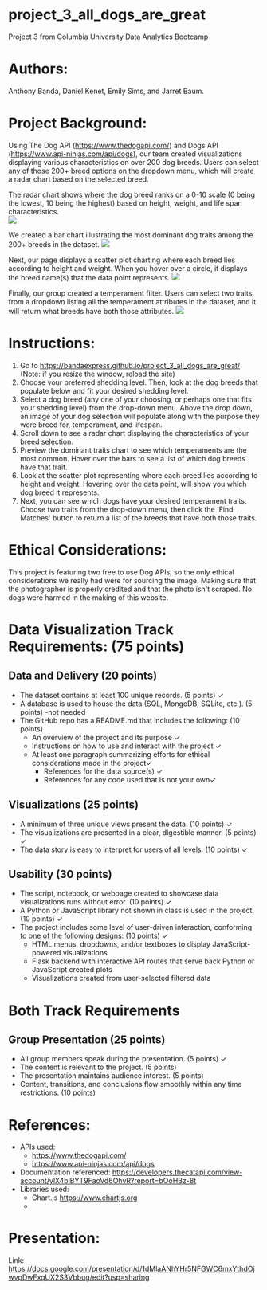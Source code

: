 # project_3_all_dogs_are_great
Project 3 from Columbia University Data Analytics Bootcamp

# Authors:
Anthony Banda, Daniel Kenet, Emily Sims, and Jarret Baum. 

# Project Background:
Using The Dog API (https://www.thedogapi.com/) and Dogs API (https://www.api-ninjas.com/api/dogs), our team created visualizations displaying various characteristics on over 200 dog breeds. Users can select any of those 200+ breed options on the dropdown menu, which will create a radar chart based on the selected breed. 

The radar chart shows where the dog breed ranks on a 0-10 scale (0 being the lowest, 10 being the highest) based on height, weight, and life span characteristics.  
<img src="https://github.com/bandaexpress/project_3_all_dogs_are_great/blob/d6e5a7f6346516ce4ddec30a8ba81869f6679775/img/radar%20screenshot.png">

We created a bar chart illustrating the most dominant dog traits among the 200+ breeds in the dataset. 
<img src="https://github.com/bandaexpress/project_3_all_dogs_are_great/blob/d6e5a7f6346516ce4ddec30a8ba81869f6679775/img/bar%20chart%20screenshot.png">

Next, our page displays a scatter plot charting where each breed lies according to height and weight. When you hover over a circle, it displays the breed name(s) that the data point represents. 
<img src = "https://github.com/bandaexpress/project_3_all_dogs_are_great/blob/554a37d4d4d29b255b5e51222d4b0366acd7dd16/img/scatter%20screenshot.png">

Finally, our group created a temperament filter. Users can select two traits, from a dropdown listing all the temperament attributes in the dataset, and it will return what breeds have both those attributes. 
<img src="https://github.com/bandaexpress/project_3_all_dogs_are_great/blob/d6e5a7f6346516ce4ddec30a8ba81869f6679775/img/trait%20screenshot.png">

# Instructions: 
1. Go to https://bandaexpress.github.io/project_3_all_dogs_are_great/ (Note: if you resize the window, reload the site)
2. Choose your preferred shedding level. Then, look at the dog breeds that populate below and fit your desired shedding level. 
3. Select a dog breed (any one of your choosing, or perhaps one that fits your shedding level) from the drop-down menu. Above the drop down, an image of your dog selection will populate along with the purpose they were breed for, temperament, and lifespan.
4. Scroll down to see a radar chart displaying the characteristics of your breed selection.
5. Preview the dominant traits chart to see which temperaments are the most common. Hover over the bars to see a list of which dog breeds have that trait.
6. Look at the scatter plot representing where each breed lies according to height and weight. Hovering over the data point, will show you which dog breed it represents.
7. Next, you can see which dogs have your desired temperament traits. Choose two traits from the drop-down menu, then click the 'Find Matches' button to return a list of the breeds that have both those traits. 

# Ethical Considerations:
This project is featuring two free to use Dog APIs, so the only ethical considerations we really had were for sourcing the image. Making sure that the photographer is properly credited and that the photo isn't scraped. No dogs were harmed in the making of this website. 

# Data Visualization Track Requirements: (75 points)

## Data and Delivery (20 points)
- The dataset contains at least 100 unique records. (5 points) ✓
- A database is used to house the data (SQL, MongoDB, SQLite, etc.). (5 points) -not needed
- The GitHub repo has a README.md that includes the following: (10 points) 
  - An overview of the project and its purpose  ✓
  - Instructions on how to use and interact with the project  ✓
  - At least one paragraph summarizing efforts for ethical considerations made in the project✓
    - References for the data source(s) ✓
    - References for any code used that is not your own✓

## Visualizations (25 points)
- A minimum of three unique views present the data. (10 points) ✓
- The visualizations are presented in a clear, digestible manner. (5 points) ✓
- The data story is easy to interpret for users of all levels. (10 points) ✓

## Usability (30 points)
- The script, notebook, or webpage created to showcase data visualizations runs without error. (10 points) ✓
- A Python or JavaScript library not shown in class is used in the project. (10 points) ✓
- The project includes some level of user-driven interaction, conforming to one of the following designs: (10 points) ✓
  - HTML menus, dropdowns, and/or textboxes to display JavaScript-powered visualizations
  - Flask backend with interactive API routes that serve back Python or JavaScript created plots
  - Visualizations created from user-selected filtered data
  
# Both Track Requirements
## Group Presentation (25 points)
- All group members speak during the presentation. (5 points) ✓
- The content is relevant to the project. (5 points)
- The presentation maintains audience interest. (5 points)
- Content, transitions, and conclusions flow smoothly within any time restrictions. (10 points)

# References: 
- APIs used: 
  - https://www.thedogapi.com/
  - https://www.api-ninjas.com/api/dogs 
- Documentation referenced: https://developers.thecatapi.com/view-account/ylX4blBYT9FaoVd6OhvR?report=bOoHBz-8t
- Libraries used: 
  - Chart.js https://www.chartjs.org 
  - 


# Presentation:
Link: https://docs.google.com/presentation/d/1dMlaANhYHr5NFGWC6mxYthdOjwvpDwFxqUX2S3Vbbug/edit?usp=sharing 
